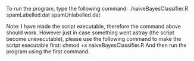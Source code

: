 To run the program, type the following command:
	./naiveBayesClassifier.R spamLabelled.dat spamUnlabelled.dat

Note: I have made the script executable, therefore the command above should
work. However just in case something went astray (the script become
unexecutable), please use the following command to make the script executable
first:
	chmod +x naiveBayesClassifier.R
And then run the program using the first command.
